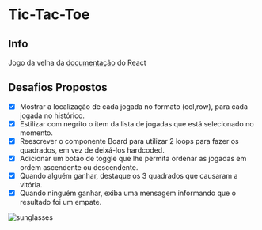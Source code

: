 # Tic-Tac-Toe

## Info
Jogo da velha da [documentação](https://pt-br.reactjs.org/tutorial/tutorial.html) do React

## Desafios Propostos

 - [x] Mostrar a localização de cada jogada no formato (col,row), para cada jogada no histórico.
 - [x] Estilizar com negrito o item da lista de jogadas que está selecionado no momento.
 - [x] Reescrever o componente Board para utilizar 2 loops para fazer os quadrados, em vez de deixá-los hardcoded.
 - [x] Adicionar um botão de toggle que lhe permita ordenar as jogadas em ordem ascendente ou descendente.
 - [x] Quando alguém ganhar, destaque os 3 quadrados que causaram a vitória.
 - [x] Quando ninguém ganhar, exiba uma mensagem informando que o resultado foi um empate.

![sunglasses](https://github.githubassets.com/images/icons/emoji/unicode/1f60e.png)
